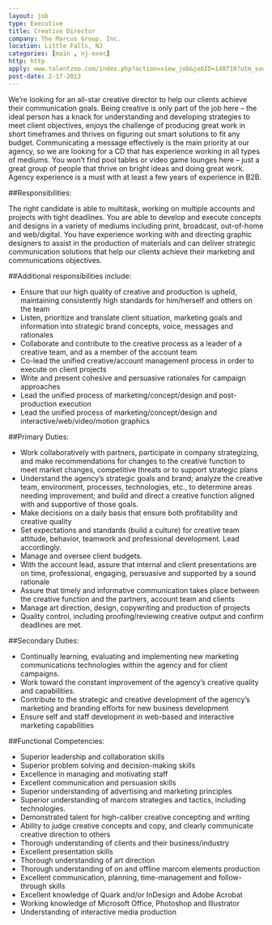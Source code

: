 ```yaml
---
layout: job
type: Executive
title: Creative Director
company: The Marcus Group, Inc.
location: Little Falls, NJ
categories: [main , nj-exec]
http: http
apply: www.talentzoo.com/index.php?action=view_job&jobID=140719?utm_source=workcreative.net
post-date: 2-17-2013
---
```


We’re looking for an all-star creative director to help our clients achieve their communication goals. Being creative is only part of the job here – the ideal person has a knack for understanding and developing strategies to meet client objectives, enjoys the challenge of producing great work in short timeframes and thrives on figuring out smart solutions to fit any budget. Communicating a message effectively is the main priority at our agency, so we are looking for a CD that has experience working in all types of mediums. You won’t find pool tables or video game lounges here – just a great group of people that thrive on bright ideas and doing great work.  Agency experience is a must with at least a few years of experience in B2B.

##Responsibilities:

The right candidate is able to multitask, working on multiple accounts and projects with tight deadlines. You are able to develop and execute concepts and designs in a variety of mediums including print, broadcast, out-of-home and web/digital. You have experience working with and directing graphic designers to assist in the production of materials and can deliver strategic communication solutions that help our clients achieve their marketing and communications objectives. 

##Additional responsibilities include:
 
* Ensure that our high quality of creative and production is upheld, maintaining consistently high standards for him/herself and others on the team
* Listen, prioritize and translate client situation, marketing goals and information into strategic brand concepts, voice, messages and rationales
* Collaborate and contribute to the creative process as a leader of a creative team, and as a member of the account team
* Co-lead the unified creative/account management process in order to execute on client projects
* Write and present cohesive and persuasive rationales for campaign approaches 
* Lead the unified process of marketing/concept/design and post-production execution
* Lead the unified process of marketing/concept/design and interactive/web/video/motion graphics
 
##Primary Duties:

* Work collaboratively with partners, participate in company strategizing, and make recommendations for changes to the creative function to meet market changes, competitive threats or to support strategic plans
* Understand the agency’s strategic goals and brand; analyze the creative team, environment, processes, technologies, etc., to determine areas needing improvement; and build and direct a creative function aligned with and supportive of those goals.
* Make decisions on a daily basis that ensure both profitability and creative quality  
* Set expectations and standards (build a culture) for creative team attitude, behavior, teamwork and professional development. Lead accordingly.
* Manage and oversee client budgets.
* With the account lead, assure that internal and client presentations are on time, professional, engaging, persuasive and supported by a sound rationale
* Assure that timely and informative communication takes place between the creative function and the partners, account team and clients
* Manage art direction, design, copywriting and production of projects 
* Quality control, including proofing/reviewing creative output and confirm deadlines are met.
 
##Secondary Duties:                                  

* Continually learning, evaluating and implementing new marketing communications technologies within the agency and for client campaigns.
* Work toward the constant improvement of the agency’s creative quality and capabilities.
* Contribute to the strategic and creative development of the agency’s marketing and branding efforts for new business development
* Ensure self and staff development in web-based and interactive marketing capabilities
 
##Functional Competencies:

* Superior leadership and collaboration skills
* Superior problem solving and decision-making skills
* Excellence in managing and motivating staff
* Excellent communication and persuasion skills
* Superior understanding of advertising and marketing principles
* Superior understanding of marcom strategies and tactics, including technologies.
* Demonstrated talent for high-caliber creative concepting and writing
* Ability to judge creative concepts and copy, and clearly communicate creative direction to others
* Thorough understanding of clients and their business/industry
* Excellent presentation skills
* Thorough understanding of art direction
* Thorough understanding of on and offline marcom elements production
* Excellent communication, planning, time-management and follow-through skills
* Excellent knowledge of Quark and/or InDesign and Adobe Acrobat
* Working knowledge of Microsoft Office, Photoshop and Illustrator
* Understanding of interactive media production
